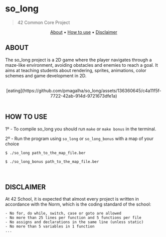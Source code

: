 # **so_long**
> 42 Common Core Project 
</p>
<p align="center">
	<a href="#about">About</a> •
	<a href="#how-to-use">How to use</a> •
	<a href="#disclaimer">Disclaimer</a>
</p>

## ABOUT
The so_long project is a 2D game where the player navigates through a maze-like environment, avoiding obstacles and enemies to reach a goal.
It aims at teaching students about rendering, sprites, animations, color schemes and game development in 2D.

<br>

<div align="center">
[eating](https://github.com/pmagalha/so_long/assets/136360645/c4a11f5f-7722-42ab-914d-9721673dfe1a)

</div>

<br>

## HOW TO USE
1º - To compile so_long you should run `make` or `make bonus` in the terminal.


2º - Run the program using `so_long` or `so_long_bonus` with a map of your choice
```sh
$ ./so_long path_to_the_map_file.ber
```
```sh
$ ./so_long_bonus path_to_the_map_file.ber
```

<br>

## DISCLAIMER
At 42 School, it is expected that almost every project is written in accordance with the Norm, which is the coding standard of the school:

	- No for, do while, switch, case or goto are allowed
	- No more than 25 lines per function and 5 functions per file
	- No assigns and declarations in the same line (unless static)
	- No more than 5 variables in 1 function
	... 
